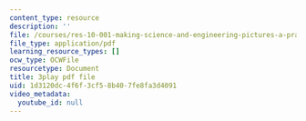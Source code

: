 ```yaml
---
content_type: resource
description: ''
file: /courses/res-10-001-making-science-and-engineering-pictures-a-practical-guide-to-presenting-your-work-spring-2016/1d3120dc4f6f3cf58b407fe8fa3d4091_ox0-ancvQ5g.pdf
file_type: application/pdf
learning_resource_types: []
ocw_type: OCWFile
resourcetype: Document
title: 3play pdf file
uid: 1d3120dc-4f6f-3cf5-8b40-7fe8fa3d4091
video_metadata:
  youtube_id: null
---
```

